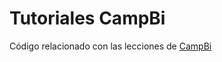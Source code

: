 # Tutoriales CampBi

Código relacionado con las lecciones de [CampBi](https://www.youtube.com/@campbi)